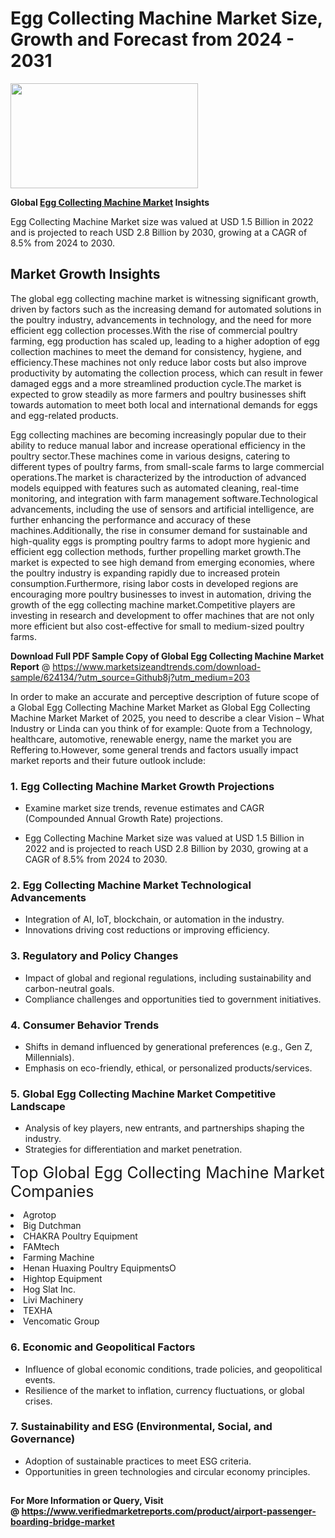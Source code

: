 <H1>Egg Collecting Machine Market Size, Growth and Forecast from 2024 - 2031</H1><img class="aligncenter size-medium wp-image-584254" src="https://thirdeyenews.in/wp-content/uploads/2024/09/Global-Market-Research-300x168.jpeg" alt="" width="300" height="168" /><p><strong>Global&nbsp;<a href="https://www.marketsizeandtrends.com/download-sample/624134/?utm_source=Github8j?utm_medium=203">Egg Collecting Machine Market</a> Insights</strong></p><p>Egg Collecting Machine Market size was valued at USD 1.5 Billion in 2022 and is projected to reach USD 2.8 Billion by 2030, growing at a CAGR of 8.5% from 2024 to 2030.</p><p><h2>Market Growth Insights</h2> <p>The global egg collecting machine market is witnessing significant growth, driven by factors such as the increasing demand for automated solutions in the poultry industry, advancements in technology, and the need for more efficient egg collection processes.With the rise of commercial poultry farming, egg production has scaled up, leading to a higher adoption of egg collection machines to meet the demand for consistency, hygiene, and efficiency.These machines not only reduce labor costs but also improve productivity by automating the collection process, which can result in fewer damaged eggs and a more streamlined production cycle.The market is expected to grow steadily as more farmers and poultry businesses shift towards automation to meet both local and international demands for eggs and egg-related products.</p> <p>Egg collecting machines are becoming increasingly popular due to their ability to reduce manual labor and increase operational efficiency in the poultry sector.These machines come in various designs, catering to different types of poultry farms, from small-scale farms to large commercial operations.The market is characterized by the introduction of advanced models equipped with features such as automated cleaning, real-time monitoring, and integration with farm management software.Technological advancements, including the use of sensors and artificial intelligence, are further enhancing the performance and accuracy of these machines.Additionally, the rise in consumer demand for sustainable and high-quality eggs is prompting poultry farms to adopt more hygienic and efficient egg collection methods, further propelling market growth.The market is expected to see high demand from emerging economies, where the poultry industry is expanding rapidly due to increased protein consumption.Furthermore, rising labor costs in developed regions are encouraging more poultry businesses to invest in automation, driving the growth of the egg collecting machine market.Competitive players are investing in research and development to offer machines that are not only more efficient but also cost-effective for small to medium-sized poultry farms.</p> <p><span class=""><strong>Download Full PDF Sample Copy of Global Egg Collecting Machine Market Report</strong> @ <a href="https://www.marketsizeandtrends.com/download-sample/624134/?utm_source=Github8j?utm_medium=203" target="_blank">https://www.marketsizeandtrends.com/download-sample/624134/?utm_source=Github8j?utm_medium=203</a></span></p><p>In order to make an accurate and perceptive description of future scope of a Global&nbsp;Egg Collecting Machine Market Market as Global&nbsp;Egg Collecting Machine Market Market of 2025, you need to describe a clear Vision &ndash; What Industry or Linda can you think of for example: Quote from a Technology, healthcare, automotive, renewable energy, name the market you are Reffering to.However, some general trends and factors usually impact market reports and their future outlook include:</p><h3>1.&nbsp;<strong>Egg Collecting Machine Market Growth Projections</strong></h3><ul><li>Examine market size trends, revenue estimates and CAGR (Compounded Annual Growth Rate) projections.</li><li><p>Egg Collecting Machine Market size was valued at USD 1.5 Billion in 2022 and is projected to reach USD 2.8 Billion by 2030, growing at a CAGR of 8.5% from 2024 to 2030.</p></li></ul><h3>2.&nbsp;<strong>Egg Collecting Machine Market Technological Advancements</strong></h3><ul><li>Integration of AI, IoT, blockchain, or automation in the industry.</li><li>Innovations driving cost reductions or improving efficiency.</li></ul><h3>3.&nbsp;<strong>Regulatory and Policy Changes</strong></h3><ul><li>Impact of global and regional regulations, including sustainability and carbon-neutral goals.</li><li>Compliance challenges and opportunities tied to government initiatives.</li></ul><h3>4.&nbsp;<strong>Consumer Behavior Trends</strong></h3><ul><li>Shifts in demand influenced by generational preferences (e.g., Gen Z, Millennials).</li><li>Emphasis on eco-friendly, ethical, or personalized products/services.</li></ul><h3>5.&nbsp;<strong>Global Egg Collecting Machine Market Competitive Landscape</strong></h3><ul><li>Analysis of key players, new entrants, and partnerships shaping the industry.</li><li>Strategies for differentiation and market penetration.</li></ul><p data-pm-slice="1 1 []"><span style="color: inherit; font-family: inherit; font-size: 25px;">Top Global Egg Collecting Machine Market Companies</span></p><div class="" data-test-id=""><p><li>Agrotop</li><li> Big Dutchman</li><li> CHAKRA Poultry Equipment</li><li> FAMtech</li><li> Farming Machine</li><li> Henan Huaxing Poultry EquipmentsO</li><li> Hightop Equipment</li><li> Hog Slat Inc.</li><li> Livi Machinery</li><li> TEXHA</li><li> Vencomatic Group</li></p></div><h3>6.&nbsp;<strong>Economic and Geopolitical Factors</strong></h3><ul><li>Influence of global economic conditions, trade policies, and geopolitical events.</li><li>Resilience of the market to inflation, currency fluctuations, or global crises.</li></ul><h3>7.&nbsp;<strong>Sustainability and ESG (Environmental, Social, and Governance)</strong></h3><ul><li>Adoption of sustainable practices to meet ESG criteria.</li><li>Opportunities in green technologies and circular economy principles.</li></ul><h2><strong style="font-size: 14px;">For More Information or Query, Visit @&nbsp;</strong><a style="background-color: #ffffff; font-size: 14px;" href="https://www.marketsizeandtrends.com/report/egg-collecting-machine-market/" target="_blank">https://www.verifiedmarketreports.com/product/airport-passenger-boarding-bridge-market</a></h2>